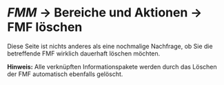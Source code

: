 # *FMM* → Bereiche und Aktionen → FMF löschen

Diese Seite ist nichts anderes als eine nochmalige Nachfrage,
ob Sie die betreffende FMF wirklich dauerhaft löschen möchten.

**Hinweis:** Alle verknüpften Informationspakete werden durch das Löschen der FMF
automatisch ebenfalls gelöscht.
